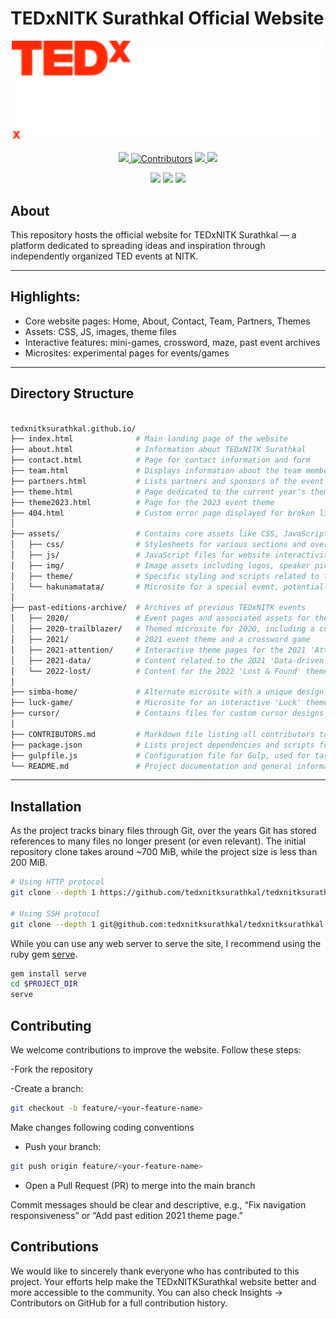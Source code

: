 # TEDxNITK Surathkal Official Website
<p align="center"> <img src="assets/img/tedx-white.png" alt="TEDxNITKSurathkal Logo" width="500"/> </p> <p align="center"> <a href="https://github.com/tedxnitksurathkal/tedxnitksurathkal.github.io/stargazers"> <img src="https://img.shields.io/github/stars/tedxnitksurathkal/tedxnitksurathkal.github.io?style=for-the-badge" /> <img src="https://img.shields.io/github/contributors/tedxnitksurathkal/tedxnitksurathkal.github.io?style=for-the-badge" alt="Contributors"/></a> <a href="https://github.com/tedxnitksurathkal/tedxnitksurathkal.github.io/issues"> <img src="https://img.shields.io/github/issues/tedxnitksurathkal/tedxnitksurathkal.github.io?style=for-the-badge" /> </a> <a href="https://github.com/tedxnitksurathkal/tedxnitksurathkal.github.io/network/members"> <img src="https://img.shields.io/github/forks/tedxnitksurathkal/tedxnitksurathkal.github.io?style=for-the-badge" /> </a> </p>
<p align="center"> <!-- Tech stack --> <img src="https://img.shields.io/badge/HTML5-E34F26?style=for-the-badge&logo=html5&logoColor=white" /> <img src="https://img.shields.io/badge/CSS3-1572B6?style=for-the-badge&logo=css3&logoColor=white" /> <img src="https://img.shields.io/badge/JavaScript-F7DF1E?style=for-the-badge&logo=javascript&logoColor=black" /> </p>

## About

This repository hosts the official website for TEDxNITK Surathkal — a platform dedicated to spreading ideas and inspiration through independently organized TED events at NITK.

---

## Highlights:

- Core website pages: Home, About, Contact, Team, Partners, Themes  
- Assets: CSS, JS, images, theme files  
- Interactive features: mini-games, crossword, maze, past event archives  
- Microsites: experimental pages for events/games  

---

## Directory Structure
```bash

tedxnitksurathkal.github.io/
├── index.html              # Main landing page of the website
├── about.html              # Information about TEDxNITK Surathkal
├── contact.html            # Page for contact information and form
├── team.html               # Displays information about the team members
├── partners.html           # Lists partners and sponsors of the event
├── theme.html              # Page dedicated to the current year's theme
├── theme2023.html          # Page for the 2023 event theme
├── 404.html                # Custom error page displayed for broken links
│
├── assets/                 # Contains core assets like CSS, JavaScript, and images
│   ├── css/                # Stylesheets for various sections and overall design
│   ├── js/                 # JavaScript files for website interactivity and dynamic content
│   ├── img/                # Image assets including logos, speaker pictures, and theme visuals
│   ├── theme/              # Specific styling and scripts related to the current theme
│   └── hakunamatata/       # Microsite for a special event, potentially containing mini-games
│
├── past-editions-archive/  # Archives of previous TEDxNITK events
│   ├── 2020/               # Event pages and associated assets for the 2020 edition
│   ├── 2020-trailblazer/   # Themed microsite for 2020, including a custom maze game
│   ├── 2021/               # 2021 event theme and a crossword game
│   ├── 2021-attention/     # Interactive theme pages for the 2021 'Attention' theme
│   ├── 2021-data/          # Content related to the 2021 'Data-driven' theme
│   └── 2022-lost/          # Content for the 2022 'Lost & Found' theme
│
├── simba-home/             # Alternate microsite with a unique design and content
├── luck-game/              # Microsite for an interactive 'Luck' themed game
├── cursor/                 # Contains files for custom cursor designs
│
├── CONTRIBUTORS.md         # Markdown file listing all contributors to the project
├── package.json            # Lists project dependencies and scripts for build tools
├── gulpfile.js             # Configuration file for Gulp, used for task automation and asset building
└── README.md               # Project documentation and general information

```


---

## Installation

As the project tracks binary files through Git, over the years Git has stored references to many files no longer present (or even relevant). The initial repository clone takes around ~700 MiB, while the project size is less than 200 MiB.

```bash
# Using HTTP protocol
git clone --depth 1 https://github.com/tedxnitksurathkal/tedxnitksurathkal.github.io.git

# Using SSH protocol
git clone --depth 1 git@github.com:tedxnitksurathkal/tedxnitksurathkal.github.io.git
```

While you can use any web server to serve the site, I recommend using the ruby gem [serve](http://get-serve.com/).

```bash
gem install serve
cd $PROJECT_DIR
serve
```

## Contributing

We welcome contributions to improve the website. Follow these steps:

-Fork the repository

-Create a branch:
```bash
git checkout -b feature/<your-feature-name>
```

Make changes following coding conventions

- Push your branch:
```bash
git push origin feature/<your-feature-name>
```

- Open a Pull Request (PR) to merge into the main branch

Commit messages should be clear and descriptive, e.g., “Fix navigation responsiveness” or “Add past edition 2021 theme page.”

## Contributions

We would like to sincerely thank everyone who has contributed to this project. Your efforts help make the TEDxNITKSurathkal website better and more accessible to the community.
You can also check Insights → Contributors on GitHub for a full contribution history.
